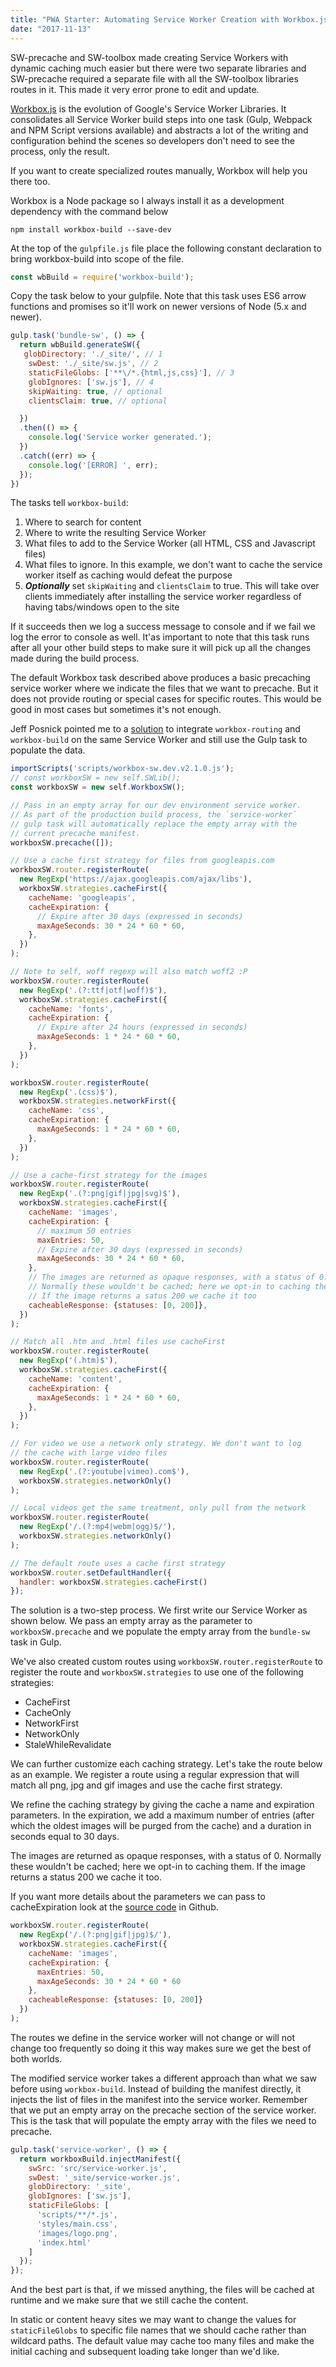 ```yaml
---
title: "PWA Starter: Automating Service Worker Creation with Workbox.js"
date: "2017-11-13"
---
```


SW-precache and SW-toolbox made creating Service Workers with dynamic caching much easier but there were two separate libraries and SW-precache required a separate file with all the SW-toolbox libraries routes in it. This made it very error prone to edit and update.

[Workbox.js](https://workboxjs.org/) is the evolution of Google's Service Worker Libraries. It consolidates all Service Worker build steps into one task (Gulp, Webpack and NPM Script versions available) and abstracts a lot of the writing and configuration behind the scenes so developers don't need to see the process, only the result.

If you want to create specialized routes manually, Workbox will help you there too.

Workbox is a Node package so I always install it as a development dependency with the command below

```
npm install workbox-build --save-dev
```

At the top of the `gulpfile.js` file place the following constant declaration to bring workbox-build into scope of the file.

```javascript
const wbBuild = require('workbox-build');
```

Copy the task below to your gulpfile. Note that this task uses ES6 arrow functions and promises so it'll work on newer versions of Node (5.x and newer).

```javascript
gulp.task('bundle-sw', () => {
  return wbBuild.generateSW({
   globDirectory: './_site/', // 1
    swDest: './_site/sw.js', // 2
    staticFileGlobs: ['**\/*.{html,js,css}'], // 3
    globIgnores: ['sw.js'], // 4
    skipWaiting: true, // optional
    clientsClaim: true, // optional

  })
  .then(() => {
    console.log('Service worker generated.');
  })
  .catch((err) => {
    console.log('[ERROR] ', err);
  });
})
```

The tasks tell `workbox-build`:

1. Where to search for content
2. Where to write the resulting Service Worker
3. What files to add to the Service Worker (all HTML, CSS and Javascript files)
4. What files to ignore. In this example, we don't want to cache the service worker itself as caching would defeat the purpose
5. **_Optionally_** set `skipWaiting` and `clientsClaim` to true. This will take over clients immediately after installing the service worker regardless of having tabs/windows open to the site

If it succeeds then we log a success message to console and if we fail we log the error to console as well. It'as important to note that this task runs after all your other build steps to make sure it will pick up all the changes made during the build process.

The default Workbox task described above produces a basic precaching service worker where we indicate the files that we want to precache. But it does not provide routing or special cases for specific routes. This would be good in most cases but sometimes it's not enough.

Jeff Posnick pointed me to a [solution](https://mobile.twitter.com/jeffposnick/status/865248099068923904) to integrate `workbox-routing` and `workbox-build` on the same Service Worker and still use the Gulp task to populate the data.

```javascript
importScripts('scripts/workbox-sw.dev.v2.1.0.js');
// const workboxSW = new self.SWLib();
const workboxSW = new self.WorkboxSW();

// Pass in an empty array for our dev environment service worker.
// As part of the production build process, the `service-worker`
// gulp task will automatically replace the empty array with the
// current precache manifest.
workboxSW.precache([]);

// Use a cache first strategy for files from googleapis.com
workboxSW.router.registerRoute(
  new RegExp('https://ajax.googleapis.com/ajax/libs'),
  workboxSW.strategies.cacheFirst({
    cacheName: 'googleapis',
    cacheExpiration: {
      // Expire after 30 days (expressed in seconds)
      maxAgeSeconds: 30 * 24 * 60 * 60,
    },
  })
);

// Note to self, woff regexp will also match woff2 :P
workboxSW.router.registerRoute(
  new RegExp('.(?:ttf|otf|woff)$'),
  workboxSW.strategies.cacheFirst({
    cacheName: 'fonts',
    cacheExpiration: {
      // Expire after 24 hours (expressed in seconds)
      maxAgeSeconds: 1 * 24 * 60 * 60,
    },
  })
);

workboxSW.router.registerRoute(
  new RegExp('.(css)$'),
  workboxSW.strategies.networkFirst({
    cacheName: 'css',
    cacheExpiration: {
      maxAgeSeconds: 1 * 24 * 60 * 60,
    },
  })
);

// Use a cache-first strategy for the images
workboxSW.router.registerRoute(
  new RegExp('.(?:png|gif|jpg|svg)$'),
  workboxSW.strategies.cacheFirst({
    cacheName: 'images',
    cacheExpiration: {
      // maximum 50 entries
      maxEntries: 50,
      // Expire after 30 days (expressed in seconds)
      maxAgeSeconds: 30 * 24 * 60 * 60,
    },
    // The images are returned as opaque responses, with a status of 0.
    // Normally these wouldn't be cached; here we opt-in to caching them.
    // If the image returns a satus 200 we cache it too
    cacheableResponse: {statuses: [0, 200]},
  })
);

// Match all .htm and .html files use cacheFirst
workboxSW.router.registerRoute(
  new RegExp('(.htm)$'),
  workboxSW.strategies.cacheFirst({
    cacheName: 'content',
    cacheExpiration: {
      maxAgeSeconds: 1 * 24 * 60 * 60,
    },
  })
);

// For video we use a network only strategy. We don't want to log
// the cache with large video files
workboxSW.router.registerRoute(
  new RegExp('.(?:youtube|vimeo).com$'),
  workboxSW.strategies.networkOnly()
);

// Local videos get the same treatment, only pull from the network
workboxSW.router.registerRoute(
  new RegExp('/.(?:mp4|webm|ogg)$/'),
  workboxSW.strategies.networkOnly()
);

// The default route uses a cache first strategy
workboxSW.router.setDefaultHandler({
  handler: workboxSW.strategies.cacheFirst()
});
```

The solution is a two-step process. We first write our Service Worker as shown below. We pass an empty array as the parameter to `workboxSW.precache` and we populate the empty array from the `bundle-sw` task in Gulp.

We've also created custom routes using `workboxSW.router.registerRoute` to register the route and `workboxSW.strategies` to use one of the following strategies:

- CacheFirst
- CacheOnly
- NetworkFirst
- NetworkOnly
- StaleWhileRevalidate

We can further customize each caching strategy. Let's take the route below as an example. We register a route using a regular expression that will match all png, jpg and gif images and use the cache first strategy.

We refine the caching strategy by giving the cache a name and expiration parameters. In the expiration, we add a maximum number of entries (after which the oldest images will be purged from the cache) and a duration in seconds equal to 30 days.

The images are returned as opaque responses, with a status of 0. Normally these wouldn't be cached; here we opt-in to caching them. If the image returns a status 200 we cache it too.

If you want more details about the parameters we can pass to cacheExpiration look at the [source code](https://github.com/GoogleChrome/workbox/blob/master/packages/workbox-cache-expiration/src/lib/cache-expiration.js) in Github.

```javascript
workboxSW.router.registerRoute(
  new RegExp('/.(?:png|gif|jpg)$/'),
  workboxSW.strategies.cacheFirst({
    cacheName: 'images',
    cacheExpiration: {
      maxEntries: 50,
      maxAgeSeconds: 30 * 24 * 60 * 60
    },
    cacheableResponse: {statuses: [0, 200]}
  })
);
```

The routes we define in the service worker will not change or will not change too frequently so doing it this way makes sure we get the best of both worlds.

The modified service worker takes a different approach than what we saw before using `workbox-build`. Instead of building the manifest directly, it injects the list of files in the manifest into the service worker. Remember that we put an empty array on the precache section of the service worker. This is the task that will populate the empty array with the files we need to precache.

```javascript
gulp.task('service-worker', () => {
  return workboxBuild.injectManifest({
    swSrc: 'src/service-worker.js',
    swDest: '_site/service-worker.js',
    globDirectory: '_site',
    globIgnores: ['sw.js'],
    staticFileGlobs: [
      'scripts/**/*.js',
      'styles/main.css',
      'images/logo.png',
      'index.html'
    ]
  });
});
```

And the best part is that, if we missed anything, the files will be cached at runtime and we make sure that we still cache the content.

In static or content heavy sites we may want to change the values for `staticFileGlobs` to specific file names that we should cache rather than wildcard paths. The default value may cache too many files and make the initial caching and subsequent loading take longer than we'd like.
